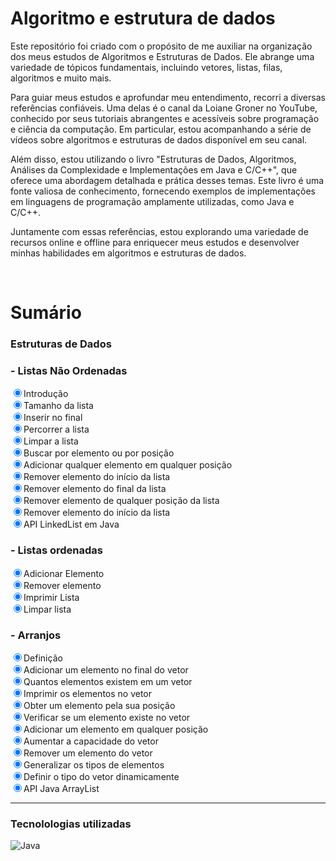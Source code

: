 # Algoritmo e estrutura de dados

Este repositório foi criado com o propósito de me auxiliar na organização dos meus estudos de Algoritmos e Estruturas de Dados. Ele abrange uma variedade de tópicos fundamentais, incluindo vetores, listas, filas, algoritmos e muito mais.

Para guiar meus estudos e aprofundar meu entendimento, recorri a diversas referências confiáveis. Uma delas é o canal da Loiane Groner no YouTube, conhecido por seus tutoriais abrangentes e acessíveis sobre programação e ciência da computação. Em particular, estou acompanhando a série de vídeos sobre algoritmos e estruturas de dados disponível em seu canal.

Além disso, estou utilizando o livro "Estruturas de Dados, Algoritmos, Análises da Complexidade e Implementações em Java e C/C++", que oferece uma abordagem detalhada e prática desses temas. Este livro é uma fonte valiosa de conhecimento, fornecendo exemplos de implementações em linguagens de programação amplamente utilizadas, como Java e C/C++.

Juntamente com essas referências, estou explorando uma variedade de recursos online e offline para enriquecer meus estudos e desenvolver minhas habilidades em algoritmos e estruturas de dados. 

<br>

# Sumário
### Estruturas de Dados
### - Listas Não Ordenadas
<input type="radio" checked>Introdução</input><br>
<input type="radio" checked>Tamanho da lista</input><br>
<input type="radio" checked>Inserir no final</input><br>
<input type="radio" checked>Percorrer a lista</input><br>
<input type="radio" checked>Limpar a lista</input><br>
<input type="radio" checked>Buscar por elemento ou por posição</input><br>
<input type="radio" checked>Adicionar qualquer elemento em qualquer posição</input><br>
<input type="radio" checked>Remover elemento do início da lista</input><br>
<input type="radio" checked>Remover elemento do final da lista</input><br>
<input type="radio" checked>Remover elemento de qualquer posição da lista</input><br>
<input type="radio" checked>Remover elemento do início da lista</input><br>
<input type="radio" checked>API LinkedList em Java</input><br>

### - Listas ordenadas
<input type="radio" checked>Adicionar Elemento</input><br>
<input type="radio" checked>Remover elemento</input><br>
<input type="radio" checked>Imprimir Lista</input><br>
<input type="radio" checked>Limpar lista</input><br>


### - Arranjos
<input type="radio" checked>Definição</input><br>
<input type="radio" checked>Adicionar um elemento no final do vetor</input><br>
<input type="radio" checked>Quantos elementos existem em um vetor</input><br>
<input type="radio" checked>Imprimir os elementos no vetor</input><br>
<input type="radio" checked>Obter um elemento pela sua posição</input><br>
<input type="radio" checked>Verificar se um elemento existe no vetor</input><br>
<input type="radio" checked>Adicionar um elemento em qualquer posição</input><br>
<input type="radio" checked>Aumentar a capacidade do vetor</input><br>
<input type="radio" checked>Remover um elemento do vetor</input><br>
<input type="radio" checked>Generalizar os tipos de elementos</input><br>
<input type="radio" checked>Definir o tipo do vetor dinamicamente</input><br>
<input type="radio" checked>API Java ArrayList</input><br>

---



### Tecnolologias utilizadas

<img align="center" alt="Java" src="https://img.shields.io/badge/Java-ED8B00?style=for-the-badge&logo=openjdk&logoColor=white">

